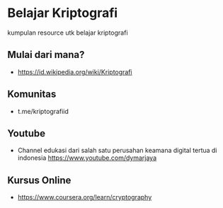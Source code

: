 # Belajar Kriptografi
kumpulan resource utk belajar kriptografi

## Mulai dari mana?
- https://id.wikipedia.org/wiki/Kriptografi

## Komunitas
- t.me/kriptografiid

## Youtube
- Channel edukasi dari salah satu perusahan keamana digital tertua di indonesia https://www.youtube.com/dymarjaya

## Kursus Online
- https://www.coursera.org/learn/cryptography
